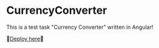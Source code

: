 # CurrencyConverter

This is a test task "Currency Converter" written in Angular!

🚀[Deploy here](https://dpakyj1a.github.io/currency-converter-angular/)🚀
